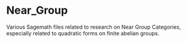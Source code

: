 # Near_Group

Various Sagemath files related to research on Near Group Categories, especially related to quadratic forms on finite abelian groups.
